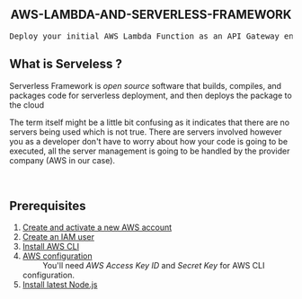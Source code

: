 <html>

<body>
<h2 align = "center">AWS-LAMBDA-AND-SERVERLESS-FRAMEWORK</h2>

<pre>Deploy your initial AWS Lambda Function as an API Gateway endpoint by leveraging the power of the Serverless Framework </pre>
  <h2>What is Serveless ?</h2>
  <p>Serverless Framework is <em>open source</em> software that builds, compiles, and packages code for serverless deployment, and then deploys the package to the    cloud</p>
  <p>The term itself might be a little bit confusing as it indicates that there are no servers being used which is not true. There are servers involved however you as a developer don't have to worry about how your code is going to be executed, all the server management is going to be handled by the provider company (AWS in our case).</p>
<br>
<h2>Prerequisites</h2>
<ol>
<li>
<a href = "https://aws.amazon.com/premiumsupport/knowledge-center/create-and-activate-aws-account/">Create and activate a new AWS account</a>
</li>

<li>
<a href = "https://docs.aws.amazon.com/IAM/latest/UserGuide/id_users_create.html">Create an IAM user</a>
</li>
<li>
<a href="https://docs.aws.amazon.com/cli/latest/userguide/getting-started-install.html">Install AWS CLI </a>
</li>
<li>
<a href = "https://docs.aws.amazon.com/cli/latest/userguide/cli-configure-quickstart.html#cli-configure-quickstart-config">AWS configuration</a>
</li>
&nbsp; &nbsp; &nbsp;&nbsp; &nbsp; You'll need  <em> AWS Access Key ID</em> and <em>Secret Key</em> for AWS CLI configuration. </mark>
<li>
<a href = "https://nodejs.org/en/">Install latest Node.js</a>
</li>
</ol>


</body>

</html>

